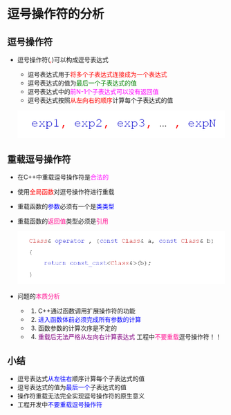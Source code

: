 # 逗号操作符的分析
## 逗号操作符
- 逗号操作符(<font color=red>,</font>)可以构成逗号表达式
  - 逗号表达式用于<font color=red>将多个子表达式连接成为一个表达式</font>
  - 逗号表达式的值为<font color=green>最后一个子表达式的值</font>
  - 逗号表达式中的<font color=Fuchsia>前N-1个子表达式可以没有返回值</font>
  - 逗号表达式按照<font color=red>从左向右的顺序</font>计算每个子表达式的值
  
  ![Alt text](image.png)


## 重载逗号操作符
- 在C++中重载逗号操作符是<font color=Fuchsia>合法的</font>
- 使用<font color=red>全局函数</font>对逗号操作符进行重载
- 重载函数的<font color=blue>参数</font>必须有一个是<font color=blue>类类型</font>
- 重载函数的<font color=deeppink>返回值</font>类型必须是<font color=deeppink>引用</font>
  
  ![Alt text](image-1.png)

- 问题的<font color=deeppink>本质分析</font>
  - 1. C++通过函数调用扩展操作符的功能
  - 2. <font color=blue>进入函数体前必须完成所有参数的计算</font>
  - 3. 函数参数的计算次序是不定的
  - 4. <font color=purple>重载后无法严格从左向右计算表达式</font>
  工程中<font color=deeppink>不要重载</font>逗号操作符！！

## 小结
- 逗号表达式<font color=blue>从左往右</font>顺序计算每个子表达式的值
- 逗号表达式的值为<font color=blue>最后一个</font>子表达式的值
- 操作符重载无法完全实现逗号操作符的原生意义
- 工程开发中<font color=blue>不要重载逗号操作符</font>